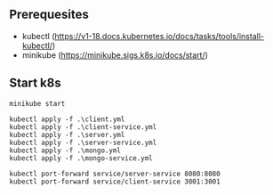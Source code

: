 ## Prerequesites

- kubectl (https://v1-18.docs.kubernetes.io/docs/tasks/tools/install-kubectl/)
- minikube (https://minikube.sigs.k8s.io/docs/start/)

## Start k8s 

```
minikube start

kubectl apply -f .\client.yml
kubectl apply -f .\client-service.yml
kubectl apply -f .\server.yml
kubectl apply -f .\server-service.yml
kubectl apply -f .\mongo.yml
kubectl apply -f .\mongo-service.yml

kubectl port-forward service/server-service 8080:8080
kubectl port-forward service/client-service 3001:3001
```